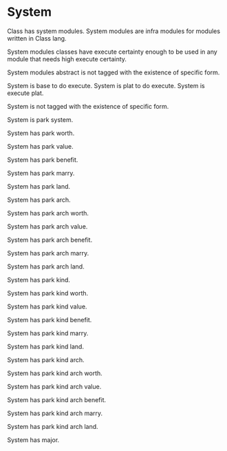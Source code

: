 # System

Class has system modules. System modules are infra modules for modules written in Class lang.

System modules classes have execute certainty enough to be used in any module that needs high execute certainty.

System modules abstract is not tagged with the existence of specific form.

System is base to do execute.
System is plat to do execute.
System is execute plat.

System is not tagged with the existence of specific form.

System is park system.

System has park worth.

System has park value.

System has park benefit.

System has park marry.

System has park land.

System has park arch.

System has park arch worth.

System has park arch value.

System has park arch benefit.

System has park arch marry.

System has park arch land.

System has park kind.

System has park kind worth.

System has park kind value.

System has park kind benefit.

System has park kind marry.

System has park kind land.

System has park kind arch.

System has park kind arch worth.

System has park kind arch value.

System has park kind arch benefit.

System has park kind arch marry.

System has park kind arch land.

System has major.
